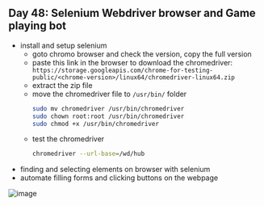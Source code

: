 ## Day 48: Selenium Webdriver browser and Game playing bot

- install and setup selenium
  - goto chromo browser and check the version, copy the full version
  - paste this link in the browser to download the chromedriver:
      ``` https://storage.googleapis.com/chrome-for-testing-public/<chrome-version>/linux64/chromedriver-linux64.zip```
  - extract the zip file
  - move the chromedriver file to ```/usr/bin/``` folder
      ```sh
      sudo mv chromedriver /usr/bin/chromedriver
      sudo chown root:root /usr/bin/chromedriver
      sudo chmod +x /usr/bin/chromedriver
      ```
  - test the chromedriver
      ```sh
      chromedriver --url-base=/wd/hub
      ```
- finding and selecting elements on browser with selenium
- automate filling forms and clicking buttons on the webpage

![image](https://github.com/user-attachments/assets/aeb877dd-a77c-465a-8ee5-d22939153bf1)
